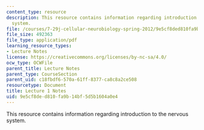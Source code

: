 ```yaml
---
content_type: resource
description: This resource contains information regarding introduction to the nervous
  system.
file: /courses/7-29j-cellular-neurobiology-spring-2012/9e5cf8ded810fa9b14bf5d5b1604a0e4_MIT7_29JS12_lecture1.pdf
file_size: 492363
file_type: application/pdf
learning_resource_types:
- Lecture Notes
license: https://creativecommons.org/licenses/by-nc-sa/4.0/
ocw_type: OCWFile
parent_title: Lecture Notes
parent_type: CourseSection
parent_uid: c18fbdf6-570a-61ff-8377-ca8c8a2ce508
resourcetype: Document
title: Lecture 1 Notes
uid: 9e5cf8de-d810-fa9b-14bf-5d5b1604a0e4
---
```

This resource contains information regarding introduction to the nervous system.